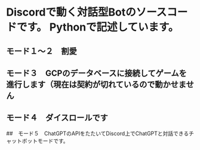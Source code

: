 # Discordで動く対話型Botのソースコードです。  Pythonで記述しています。
## モード１～２　割愛  
## モード３　GCPのデータベースに接続してゲームを進行します（現在は契約が切れているので動かせません  
## モード４　ダイスロールです
##　モード５　ChatGPTのAPIをたたいてDiscord上でChatGPTと対話できるチャットボットモードです。
